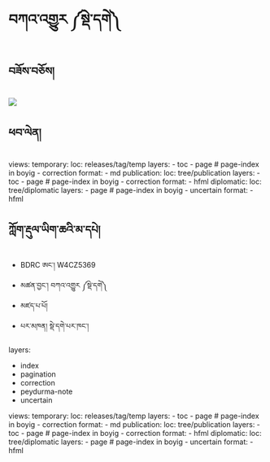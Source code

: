 # བཀའ་འགྱུར ༼སྡེ་དགེ༽

## བཟོས་བཅོས།

[![](https://img.icons8.com/cute-clipart/64/000000/edit.png)](http://prose.io/#OpenPecha/P000001/)

## ཕབ་ལེན།
 views:
    temporary:
      loc: releases/tag/temp
      layers:
        - toc
        - page # page-index in boyig
        - correction
      format:
        - md
    publication:
      loc: tree/publication
      layers:
        - toc
        - page # page-index in boyig
        - correction
      format:
        - hfml
    diplomatic:
      loc: tree/diplomatic
      layers:
        - page # page-index in boyig
        - uncertain
      format:
        - hfml









## ཀློག་རྡུལ་ཡིག་ཆའི་མ་དཔེ།

- BDRC ཨང་། W4CZ5369
- མཚན་བྱང་། བཀའ་འགྱུར ༼སྡེ་དགེ༽
- མཛད་པ་པོ། 
- པར་མཁན།	སྡེ་དགེ་པར་ཁང་།

layers:
  - index
  - pagination
  - correction
  - peydurma-note
  - uncertain
 
 views:
    temporary:
      loc: releases/tag/temp
      layers:
        - toc
        - page # page-index in boyig
        - correction
      format:
        - md
    publication:
      loc: tree/publication
      layers:
        - toc
        - page # page-index in boyig
        - correction
      format:
        - hfml
    diplomatic:
      loc: tree/diplomatic
      layers:
        - page # page-index in boyig
        - uncertain
      format:
        - hfml
       
